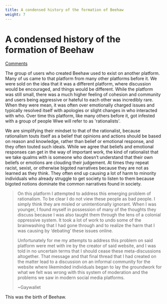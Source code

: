 ```yaml
---
title: A condensed history of the formation of Beehaw
weight: 7
---
```

# A condensed history of the formation of Beehaw
[Comments](https://beehaw.org/post/107014)

The group of users who created Beehaw used to exist on another platform. Many of us came to that platform from many other platforms before it. We were sold on the idea that it was a different platform, where discussion would be encouraged, and things would be different. While the platform was still small, there was a much higher feeling of cohesion and community and users being aggressive or hateful to each other was incredibly rare. When they were mean, it was often over emotionally charged issues and typically resolved itself with apologies or slight changes in who interacted with who. Over time this platform, like many others before it, got infested with a group of people Wwe will refer to as 'rationalists'.

We are simplifying their mindset to that of the rationalist, because rationalism touts itself as a belief that opinions and actions should be based on reason and knowledge, rather than belief or emotional response, and they often touted such ideals. While we agree that beliefs and emotional responses can get in the way of important work, the kind of rationalist that we take qualms with is someone who doesn’t understand that their own beliefs or emotions are clouding their judgement. At times they repeat racist, sexist, or otherwise bigoted narratives because they are not as learned as they think. They often end up causing a lot of harm to minority individuals who already struggle to get society to listen to them because bigoted notions dominate the common narratives found in society.

> On this platform I attempted to address this emerging problem of rationalism. To be clear I do not view these people as bad people. I simply think they are misled or unintentionally ignorant. When I was younger, I found myself in possession of many of the thoughts they discuss because I was also taught them through the lens of a colonial oppressive system. It took a lot of work to undo some of the brainwashing that I had gone through and to realize the harm that I was causing by ‘debating’ these issues online.
> 
> Unfortunately for me my attempts to address this problem on said platform were met with ire by the creator of said website, and I was told in no uncertain terms that I should cease these meta-discussions altogether. That message and that final thread that I had created on the matter lead to a discussion on an informal community for the website where likeminded individuals began to lay the groundwork for what we felt was wrong with this system of moderation and the problems we saw in modern social media platforms.
> 
> ~Gaywallet

This was the birth of Beehaw.
